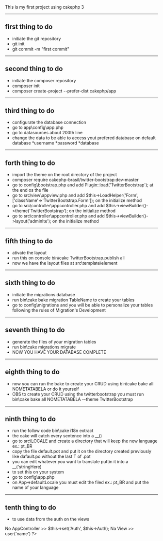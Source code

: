 This is my first project using cakephp 3

---
first thing to do
---

* initiate the git repository
* git init
* git commit -m "first commit"

---
second thing to do
---

* initiate the composer repository
* composer init
* composer create-project --prefer-dist cakephp/app

---
third thing to do
---

* configurate the database connection 
* go to app\config\app.php
* go to datasources about 200th line
* change the data to be able to access yout prefered database on default database
    *username
    *password
    *database

---
forth thing to do
---

* import the theme on the root directory of the project
* composer require cakephp-brasil/twitter-bootstrap:dev-master
* go to config\bootstrap.php and add Plugin::load('TwitterBootstrap'); at the end os the file
* go to src\view\appview.php and add $this->LoadHelper('Form', ['className'=>'TwitterBootstrap.Form']); on the initialize method
* go to src\controller\appcontroller.php and add $this->viewBuilder()->theme('TwitterBootstrap');  on the initialize method
* go to src\controller\appcontroller.php and add $this->viewBuilder()->layout('adminlte'); on the initialize method

---
fifth thing to do 
---

* ativate the layout
* run this on console bin\cake TwitterBootstrap.publish all
* now we have the layout files at src\template\element

___
sixth thing to do
---

* initiate the migrations database
* run bin\cake bake migration TableName to create your tables  
* go to config\migrations and you will be able to personalize your tables following the rules of Migration's Development

---
seventh thing to do
---

* generate the files of your migration tables
* run bin\cake migrations migrate
* NOW YOU HAVE YOUR DATABASE COMPLETE

---
eighth thing to do 
---

* now you can run the bake to create your CRUD using bin\cake bake all NOMETATABELA or do it yourself
* OBS to create your CRUD using the twitterbootstrap you must run bin\cake bake all NOMETATABELA --theme TwitterBootstrap

---
ninth thing to do
---

* run the follow code bin\cake i18n extract
* the cake will catch every sentence into a __() 
* go to src\LOCALE and create a directory that will keep the new language ex.: pt_BR
* copy the file default.pot and put it on the directory created previously like dafault.po without the last T of .pot
* you can edit whatever you want to translate puttin it into a __('stringHere)
* to set this on your system 
* go to config\app.php
* on App=>defaultLocale you must edit the filed ex.: pt_BR and put the name of your language

---
tenth thing to do
---

* to use data from the auth on the views

No AppController    >>  $this->set('Auth', $this->Auth);
Na View             >>  <?= $Auth->user('name') ?>







